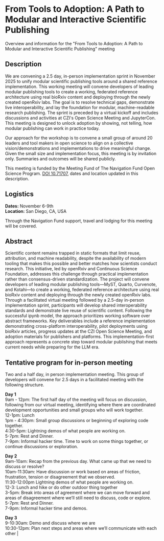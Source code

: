 # From Tools to Adoption: A Path to Modular and Interactive Scientific Publishing

Overview and information for the "From Tools to Adoption: A Path to Modular and Interactive Scientific Publishing" meeting

## Description

We are convening a 2.5 day, in-person implementation sprint in November 2025 to unify modular scientific publishing tools around a shared reference implementation. This working meeting will convene developers of leading modular publishing tools to create a working, federated reference architecture using real bioRxiv content and deploying through the newly created openRxiv labs. The goal is to resolve technical gaps, demonstrate live interoperability, and lay the foundation for modular, machine-readable research publishing. The sprint is preceded by a virtual kickoff and includes discussions and activities at CZI's Open Science Meeting and JupyterCon. This meeting is designed to unlock adoption by showing, not telling, how modular publishing can work in practice today.

Our approach for the workshop is to convene a small group of around 20 leaders and tool makers in open science to align on a collective vision/demonstrations and implementations to drive meaningful change. Given the small size and implementation focus, this meeting is by invitation only. Summaries and outcomes will be shared publicly. 

This meeting is funded by the Meeting Fund of The Navigation Fund Open Science Program. [DOI 10.71707](https://commons.datacite.org/doi.org/10.71707/gn91-ka32), dates and location updated in this description. 

## Logistics

**Dates:** November 6-9th  
**Location:** San Diego, CA, USA

Through the Navigation Fund support, travel and lodging for this meeting will be covered.

## Abstract
Scientific content remains trapped in static formats that limit reuse, attribution, and machine readability, despite the availability of modern tooling that makes this possible and better matches how scientists conduct research. This initiative, led by openRxiv and Continuous Science Foundation, addresses this challenge through practical implementation rather than consensus-driven standardization. The project will convene developers of leading modular publishing tools—MyST, Quarto, Curvenote, and Kotahi—to create a working, federated reference architecture using real bioRxiv content and deploying through the newly created openRxiv labs. Through a facilitated virtual meeting followed by a 2.5-day in-person implementation sprint, participants will develop shared interoperability standards and demonstrate live reuse of scientific content. Following the successful ipynb model, the approach prioritizes working software over abstract frameworks. Key deliverables include a reference implementation demonstrating cross-platform interoperability, pilot deployments using bioRxiv articles, progress updates at the CZI Open Science Meeting, and adoption materials for publishers and platforms. This implementation-first approach represents a concrete step toward modular publishing that meets current needs while preparing for the LLM era.

## Tentative program for in-person meeting

Two and a half day, in person implementation meeting. This group  of developers will convene for 2.5 days in a facilitated meeting with the following structure.

**Day 1**  
9am - 12pm: The first half day of the meeting will focus on discussion, following from our virtual meeting, identifying where there are coordinated development opportunities and small groups who will work together.  
12-1pm: Lunch  
1pm - 4:30pm: Small group discussions or beginning of exploring code together.   
4:30-5pm: Lightning demos of what people are working on.  
5-7pm: Rest and Dinner.  
7-9pm: Informal hacker time. Time to work on some things together, or continue discussions or exploration. 

**Day 2**  
9am-10am: Recap from the previous day. What came up that we need to discuss or resolve?   
10am-11:30am: Have discussion or work based on areas of friction, frustration, tension or disagreement that we observed.  
11:30-12:00pm Lightning demos of what people are working on.  
12-3: Lunch and hike or do other outdoor thing together  
3-5pm: Break into areas of agreement where we can move forward and areas of disagreement where we’ll still need to discuss, code or explore.  
5-7pm: Rest and Dinner.  
7-9pm: Informal hacker time and demos. 

**Day 3**  
9-10:30am: Demo and discuss where we are  
10:30-12pm: Plan next steps and areas where we’ll communicate with each other  | 

